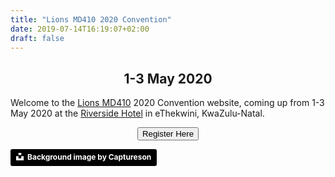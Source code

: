 ```yaml
---
title: "Lions MD410 2020 Convention"
date: 2019-07-14T16:19:07+02:00
draft: false
---
```


<center><h2>1-3 May 2020</h2></center>

Welcome to the [Lions MD410](https://www.lionsclubs.co.za) 2020 Convention website, coming up from 1-3 May 2020 at the [Riverside Hotel](/venue) in eThekwini, KwaZulu-Natal.

<form action="/registration">
    <center>
        <button type="button">Register Here</button>
    </center>
</form>

<!-- <script src="https://ajax.googleapis.com/ajax/libs/jquery/3.4.1/jquery.min.js"></script> -->
<!-- <script src="/js/countdown.js"></script> -->
<!-- <div id="countdown">Clock</div> -->

<a style="background-color:black;color:white;text-decoration:none;padding:4px 6px;font-family:-apple-system, BlinkMacSystemFont, &quot;San Francisco&quot;, &quot;Helvetica Neue&quot;, Helvetica, Ubuntu, Roboto, Noto, &quot;Segoe UI&quot;, Arial, sans-serif;font-size:12px;font-weight:bold;line-height:1.2;display:inline-block;border-radius:3px" href="https://unsplash.com/@captureson?utm_medium=referral&amp;utm_campaign=photographer-credit&amp;utm_content=creditBadge" target="_blank" rel="noopener noreferrer" title="Download free do whatever you want high-resolution photos from Captureson"><span style="display:inline-block;padding:2px 3px"><svg xmlns="http://www.w3.org/2000/svg" style="height:12px;width:auto;position:relative;vertical-align:middle;top:-2px;fill:white" viewBox="0 0 32 32"><title>unsplash-logo</title><path d="M10 9V0h12v9H10zm12 5h10v18H0V14h10v9h12v-9z"></path></svg></span><span style="display:inline-block;padding:2px 3px">Background image by Captureson</span></a>
